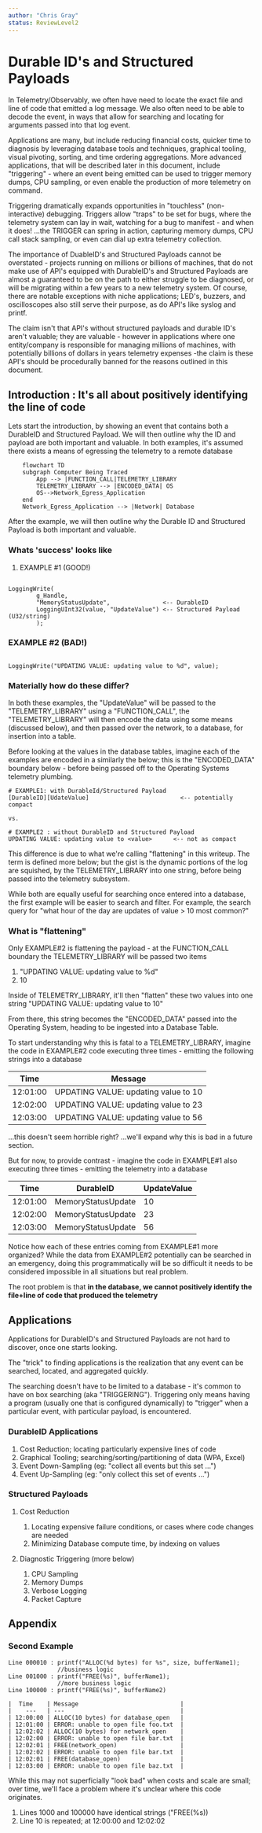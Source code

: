 ```yaml
---
author: "Chris Gray"
status: ReviewLevel2
---
```


# Durable ID's and Structured Payloads

In Telemetry/Observably, we often have need to locate the exact file and line of
 code that emitted a log message.  We also often need to be able to decode the
 event, in ways that allow for searching and locating for arguments passed into
 that log event.

Applications are many, but include reducing financial costs, quicker time to
diagnosis by leveraging database tools and techniques, graphical tooling, visual
pivoting, sorting, and time ordering aggregations. More advanced applications,
that will be described later in this document, include "triggering" - where an
 event being emitted can be used to trigger memory dumps, CPU sampling, or even
 enable the production of more telemetry on command.

Triggering dramatically expands opportunities in "touchless" (non-interactive)
debugging.  Triggers allow "traps" to be set for bugs, where the telemetry
system can lay in wait, watching for a bug to manifest - and when it does!
...the TRIGGER can spring in action, capturing memory dumps, CPU call stack
sampling, or even can dial up extra telemetry collection.

The importance of DuableID's and Structured Payloads cannot be
overstated - projects running on millions or billions of machines, that do not
make use of API's equipped with DurableID's and Structured Payloads are almost
a guaranteed to be on the path to either struggle to be diagnosed, or will be
migrating within a few years to a new telemetry system. Of course, there are
notable exceptions with niche applications;  LED's, buzzers, and oscilloscopes
 also still serve their purpose, as do API's like syslog and printf.

The claim isn't that API's without structured payloads and durable ID's aren't
 valuable; they are valuable - however in applications where one entity/company
  is responsible for managing millions of machines, with potentially billions
  of dollars in years telemetry expenses -the claim is these API's should be
  procedurally banned for the reasons outlined in this document.

## Introduction : It's all about positively identifying the line of code

Lets start the introduction, by showing an event that contains both a DurableID
 and Structured Payload.  We will then outline why the ID and payload are both
  important and valuable.
In both examples, it's assumed there exists a means of egressing the telemetry
to a remote database

```mermaid
    flowchart TD
    subgraph Computer Being Traced
        App --> |FUNCTION_CALL|TELEMETRY_LIBRARY
        TELEMETRY_LIBRARY --> |ENCODED_DATA| OS
        OS-->Network_Egress_Application
    end
    Network_Egress_Application --> |Network| Database
```

After the example, we will then outline why the Durable ID and Structured
 Payload is both important and valuable.

### Whats 'success' looks like

1. EXAMPLE #1  (GOOD!)

```cdocs

LoggingWrite(
        g_Handle,
        "MemoryStatusUpdate",               <-- DurableID
        LoggingUInt32(value, "UpdateValue") <-- Structured Payload (U32/string)
        );
```

### EXAMPLE #2 (BAD!)

```cdocs

LoggingWrite("UPDATING VALUE: updating value to %d", value);

```

### Materially how do these differ?

In both these examples, the "UpdateValue" will be passed to the
"TELEMETRY_LIBRARY" using a "FUNCTION_CALL", the "TELEMETRY_LIBRARY"
 will then encode the data using some means
(discussed below), and then passed over the network, to a database, for
insertion into a table.

Before looking at the values in the database tables, imagine each of the
examples are encoded in a similarly the below;  this is the "ENCODED_DATA"
boundary below - before being passed off to the Operating Systems telemetry
plumbing.

```cdocs
# EXAMPLE1: with DurableId/Structured Payload
[DurableID][UdateValue]                          <-- potentially compact

vs.

# EXAMPLE2 : without DurableID and Structured Payload
UPDATING VALUE: updating value to <value>      <-- not as compact
```

This difference is due to what we're calling "flattening" in this writeup.
The term is defined more below; but the gist is the dynamic portions of the log
are squished, by the TELEMETRY_LIBRARY into one string, before being passed into
 the telemetry subsystem.

While both are equally useful for searching once entered into a database, the
 first example will be easier to search and filter.   For example, the search
 query for "what hour of the day are updates of value > 10 most common?"

### What is "flattening"

Only EXAMPLE#2 is flattening the payload - at the FUNCTION_CALL boundary the
TELEMETRY_LIBRARY will be passed two items

1. "UPDATING VALUE: updating value to %d"
1. 10

Inside of TELEMETRY_LIBRARY, it'll then "flatten" these two values into one
string "UPDATING VALUE: updating value to 10"

From there, this string becomes the "ENCODED_DATA" passed into the Operating
System, heading to be ingested into a Database Table.

To start understanding why this is fatal to a TELEMETRY_LIBRARY, imagine the
code in EXAMPLE#2 code executing three times - emitting the following strings
into a database

|  Time    | Message                              |
|    ---   | ---                                  |
| 12:01:00 | UPDATING VALUE: updating value to 10 |
| 12:02:00 | UPDATING VALUE: updating value to 23 |
| 12:03:00 | UPDATING VALUE: updating value to 56 |

...this doesn't seem horrible right?   ...we'll expand why this is bad in a
future section.

But for now, to provide contrast - imagine the code in EXAMPLE#1 also executing
 three times - emitting the telemetry into a database

|  Time    | DurableID          | UpdateValue   |
|    ---   | ---                | ---           |
| 12:01:00 | MemoryStatusUpdate | 10            |
| 12:02:00 | MemoryStatusUpdate | 23            |
| 12:03:00 | MemoryStatusUpdate | 56            |

Notice how each of these entries coming from EXAMPLE#1 more organized?  While
 the data from EXAMPLE#2 potentially can be searched in an emergency, doing this
  programmatically will be so difficult it needs to be considered impossible in
  all situations but real problem.

The root problem is that **in the database, we cannot positively identify the
file+line of code that produced the telemetry**

## Applications

Applications for DurableID's and Structured Payloads are not hard to discover,
once one starts looking.

The "trick" to finding applications is the realization that any event can be
searched, located, and aggregated quickly.

The searching doesn't have to be limited to a database - it's common to have on
 box searching (aka "TRIGGERING").  Triggering only means having a program
 (usually one that is configured dynamically) to "trigger" when a particular
 event, with particular payload, is encountered.

### DurableID Applications

1. Cost Reduction; locating particularly expensive lines of code
1. Graphical Tooling; searching/sorting/partitioning of data (WPA, Excel)
1. Event Down-Sampling (eg: "collect all events but this set ...")
1. Event Up-Sampling (eg: "only collect this set of events ...")

### Structured Payloads

1. Cost Reduction
    1. Locating expensive failure conditions, or cases where code changes are
    needed
    1. Minimizing Database compute time, by indexing on values

1. Diagnostic Triggering (more below)
    1. CPU Sampling
    1. Memory Dumps
    1. Verbose Logging
    1. Packet Capture

## Appendix

### Second Example

```cdocs
Line 000010 : printf("ALLOC(%d bytes) for %s", size, bufferName1);
              //business logic
Line 001000 : printf("FREE(%s)", bufferName1);
              //more business logic
Line 100000 : printf("FREE(%s)", bufferName2)
```

```cdocs
|  Time    | Message                             |
|    ---   | ---                                 |
| 12:00:00 | ALLOC(10 bytes) for database_open   |
| 12:01:00 | ERROR: unable to open file foo.txt  |
| 12:02:02 | ALLOC(10 bytes) for network_open    |
| 12:02:00 | ERROR: unable to open file bar.txt  |
| 12:02:01 | FREE(network_open)                  |
| 12:02:02 | ERROR: unable to open file bar.txt  |
| 12:02:01 | FREE(database_open)                 |
| 12:03:00 | ERROR: unable to open file baz.txt  |
```

While this may not superficially "look bad" when costs and scale are small;
over time, we'll face a problem where it's unclear where this code originates.

1. Lines 1000 and 100000 have identical strings ("FREE(%s))
1. Line  10 is repeated;  at 12:00:00 and 12:02:02
